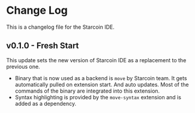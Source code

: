 # Change Log

This is a changelog file for the Starcoin IDE.

## v0.1.0 - Fresh Start

This update sets the new version of Starcoin IDE as a replacement to the previous one.

- Binary that is now used as a backend is `move` by Starcoin team. It gets automatically pulled on 
extension start. And auto updates. Most of the commands of the binary are integrated into this extension.
- Syntax highlighting is provided by the `move-syntax` extension and is added as a dependency.
